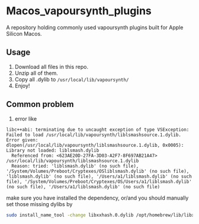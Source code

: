 # Macos_vapoursynth_plugins
A repository holding commonly used vapoursynth plugins built for Apple Silicon Macos.

## Usage
1. Download all files in this repo.
2. Unzip all of them.
3. Copy all .dylib to ```/usr/local/lib/vapoursynth/```
4. Enjoy!

## Common problem
1. error like
```
libc++abi: terminating due to uncaught exception of type VSException: Failed to load /usr/local/lib/vapoursynth/liblsmashsource.1.dylib. Error given: dlopen(/usr/local/lib/vapoursynth/liblsmashsource.1.dylib, 0x0005): Library not loaded: liblsmash.dylib
  Referenced from: <623AE20D-27FA-3D03-A2F7-8F697AB21A47> /usr/local/lib/vapoursynth/liblsmashsource.1.dylib
  Reason: tried: 'liblsmash.dylib' (no such file), '/System/Volumes/Preboot/Cryptexes/OSliblsmash.dylib' (no such file), 'liblsmash.dylib' (no such file), '/Users/a1/liblsmash.dylib' (no such file), '/System/Volumes/Preboot/Cryptexes/OS/Users/a1/liblsmash.dylib' (no such file), '/Users/a1/liblsmash.dylib' (no such file)
```
make sure you have installed the dependency, or/and you should manually set those missing dylibs by
```bash
sudo install_name_tool -change libxxhash.0.dylib /opt/homebrew/lib/libxxhash.dylib /usr/local/lib/vapoursynth/liblsmashsource.1.dylib
```
